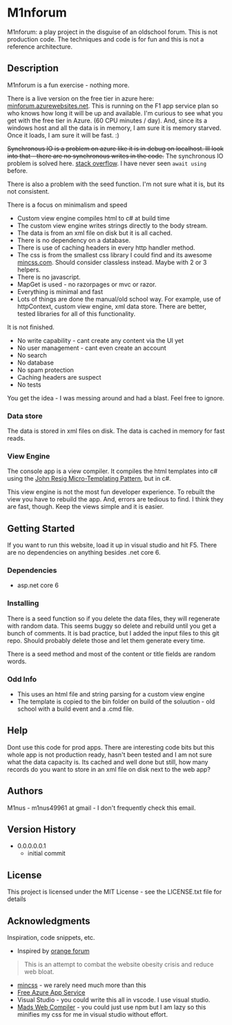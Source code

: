 # M1nforum

M1nforum: a play project in the disguise of an oldschool forum.  This is not production code.  The techniques and code is for fun and this is not a reference architecture.

## Description

M1nforum is a fun exercise - nothing more.  

There is a live version on the free tier in azure here:  [minforum.azurewebsites.net](https://m1nforum.azurewebsites.net/).  This is running on the F1 app service plan so who knows how long it will be up and available.  I'm curious to see what you get with the free tier in Azure. (60 CPU minutes / day).  And, since its a windows host and all the data is in memory, I am sure it is memory starved.  Once it loads, I am sure it will be fast.  :)

~~Synchronous IO is a problem on azure like it is in debug on localhost.  Ill look into that - there are no synchronous writes in the code.~~ The synchronous IO problem is solved here.  [stack overflow](https://stackoverflow.com/questions/47735133/asp-net-core-synchronous-operations-are-disallowed-call-writeasync-or-set-all).  I have never seen `await using` before.

There is also a problem with the seed function.  I'm not sure what it is, but its not consistent.

There is a focus on minimalism and speed
- Custom view engine compiles html to c# at build time
- The custom view engine writes strings directly to the body stream.
- The data is from an xml file on disk but it is all cached.  
- There is no dependency on a database.
- There is use of caching headers in every http handler method.
- The css is from the smallest css library I could find and its awesome [mincss.com](https://mincss.com/).  Should consider classless instead.  Maybe with 2 or 3 helpers.
- There is no javascript.
- MapGet is used - no razorpages or mvc or razor.
- Everything is minimal and fast
- Lots of things are done the manual/old school way.  For example, use of httpContext, custom view engine, xml data store.  There are better, tested libraries for all of this functionality.

It is not finished.  
- No write capability - cant create any content via the UI yet
- No user management - cant even create an account
- No search
- No database
- No spam protection
- Caching headers are suspect
- No tests

You get the idea - I was messing around and had a blast.  Feel free to ignore.

### Data store

The data is stored in xml files on disk.  The data is cached in memory for fast reads.

### View Engine

The console app is a view compiler.  It compiles the html templates into c# using the [John Resig Micro-Templating Pattern](https://johnresig.com/blog/javascript-micro-templating/), but in c#.

This view engine is not the most fun developer experience.  To rebuilt the view you have to rebuild the app.  And, errors are tedious to find.  I think they are fast, though.  Keep the views simple and it is easier.

## Getting Started

If you want to run this website, load it up in visual studio and hit F5.  There are no dependencies on anything besides .net core 6.

### Dependencies

* asp.net core 6

### Installing

There is a seed function so if you delete the data files, they will regenerate with random data.  This seems buggy so delete and rebuild until you get a bunch of comments.  It is bad practice, but I added the input files to this git repo.  Should probably delete those and let them generate every time.

There is a seed method and most of the content or title fields are random words.

### Odd Info

* This uses an html file and string parsing for a custom view engine
* The template is copied to the bin folder on build of the soluution - old school with a build event and a .cmd file.

## Help

Dont use this code for prod apps.  There are interesting code bits but this whole app is not production ready, hasn't been tested and I am not sure what the data capacity is.  Its cached and well done but still, how many records do you want to store in an xml file on disk next to the web app?

## Authors

M1nus - m1nus49961 at gmail - I don't frequently check this email.

## Version History

* 0.0.0.0.0.1
    * initial commit

## License

This project is licensed under the MIT License - see the LICENSE.txt file for details

## Acknowledgments

Inspiration, code snippets, etc.
* Inspired by [orange forum](https://github.com/s-gv/orangeforum) 
> This is an attempt to combat the website obesity crisis and reduce web bloat.
* [mincss](http://mincss.com/) - we rarely need much more than this
* [Free Azure App Service](https://azure.microsoft.com/en-in/products/app-service/)
* Visual Studio - you could write this all in vscode.  I use visual studio.
* [Mads Web Compiler](https://marketplace.visualstudio.com/items?itemName=MadsKristensen.WebCompiler) - you could just use npm but I am lazy so this minifies my css for me in visual studio without effort.
